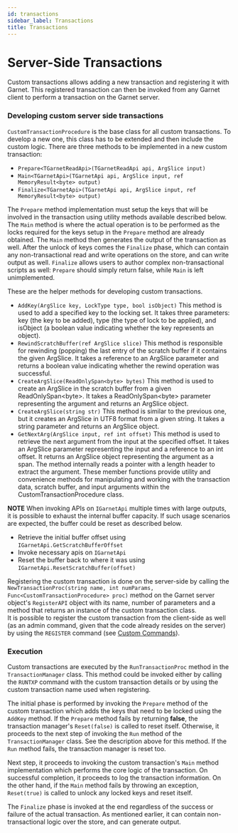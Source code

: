 ```yaml
---
id: transactions
sidebar_label: Transactions
title: Transactions
---
```


# Server-Side Transactions

Custom transactions allows adding a new transaction and registering it with Garnet. This registered transaction can then be invoked from any Garnet client to perform a transaction on the Garnet server.

### Developing custom server side transactions

`CustomTransactionProcedure` is the base class for all custom transactions. To develop a new one, this class has to be extended and then include the custom logic. There are three methods to be implemented in a new custom transaction:

- `Prepare<TGarnetReadApi>(TGarnetReadApi api, ArgSlice input)`
- `Main<TGarnetApi>(TGarnetApi api, ArgSlice input, ref MemoryResult<byte> output)`
- `Finalize<TGarnetApi>(TGarnetApi api, ArgSlice input, ref MemoryResult<byte> output)`

The `Prepare` method implementation must setup the keys that will be involved in the transaction using utility methods available described below. The `Main` method is where the actual operation is to be performed as the locks required for the keys setup in the `Prepare` method are already obtained. The `Main` method then generates the output of the transaction as well. After the unlock of keys comes the `Finalize` phase, which can contain any non-transactional read and write operations on the store, and can write output as well. `Finalize` allows users to author complex non-transactional scripts as well: `Prepare` should simply return false, while `Main` is left unimplemented.

These are the helper methods for developing custom transactions.
- `AddKey(ArgSlice key, LockType type, bool isObject)` This method is used to add a specified key to the locking set. It takes three parameters: key (the key to be added), type (the type of lock to be applied), and isObject (a boolean value indicating whether the key represents an object).
- `RewindScratchBuffer(ref ArgSlice slice)` This method is responsible for rewinding (popping) the last entry of the scratch buffer if it contains the given ArgSlice. It takes a reference to an ArgSlice parameter and returns a boolean value indicating whether the rewind operation was successful.
- `CreateArgSlice(ReadOnlySpan<byte> bytes)` This method is used to create an ArgSlice in the scratch buffer from a given ReadOnlySpan\<byte>. It takes a ReadOnlySpan\<byte> parameter representing the argument and returns an ArgSlice object.
- `CreateArgSlice(string str)` This method is similar to the previous one, but it creates an ArgSlice in UTF8 format from a given string. It takes a string parameter and returns an ArgSlice object.
- `GetNextArg(ArgSlice input, ref int offset)` This method is used to retrieve the next argument from the input at the specified offset. It takes an ArgSlice parameter representing the input and a reference to an int offset. It returns an ArgSlice object representing the argument as a span. The method internally reads a pointer with a length header to extract the argument.
These member functions provide utility and convenience methods for manipulating and working with the transaction data, scratch buffer, and input arguments within the CustomTransactionProcedure class.

**NOTE** When invoking APIs on `IGarnetApi` multiple times with large outputs, it is possible to exhaust the internal buffer capacity. If such usage scenarios are expected, the buffer could be reset as described below.
* Retrieve the initial buffer offset using `IGarnetApi.GetScratchBufferOffset`
* Invoke necessary apis on `IGarnetApi`
* Reset the buffer back to where it was using `IGarnetApi.ResetScratchBuffer(offset)`

Registering the custom transaction is done on the server-side by calling the `NewTransactionProc(string name, int numParams, Func<CustomTransactionProcedure> proc)` method on the Garnet server object's `RegisterAPI` object with its name, number of parameters and a method that returns an instance of the custom transaction class.\
It is possible to register the custom transaction from the client-side as well (as an admin command, given that the code already resides on the server) by using the `REGISTER` command (see [Custom Commands](../dev/custom-commands.md)). 

### Execution

Custom transactions are executed by the `RunTransactionProc` method in the `TransactionManager` class. This method could be invoked either by calling the `RUNTXP` command with the custom transaction details or by using the custom transaction name used when registering.

The initial phase is performed by invoking the `Prepare` method of the custom transaction which adds the keys that need to be locked using the `AddKey` method. If the `Prepare` method fails by returning **false**, the transaction manager's `Reset(false)` is called to reset itself. Otherwise, it proceeds to the next step of invoking the `Run` method of the `TransactionManager` class. See the description above for this method. If the `Run` method fails, the transaction manager is reset too.

Next step, it proceeds to invoking the custom transaction's `Main` method implementation which performs the core logic of the transaction. On successful completion, it proceeds to log the transaction information. On the other hand, if the `Main` method fails by throwing an exception, `Reset(true)` is called to unlock any locked keys and reset itself.

The `Finalize` phase is invoked at the end regardless of the success or failure of the actual transaction. As mentioned earlier, it can contain non-transactional logic over the store, and can generate output.
